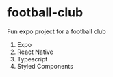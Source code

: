 # football-club
Fun expo project for a football club

1. Expo
2. React Native
3. Typescript
4. Styled Components
